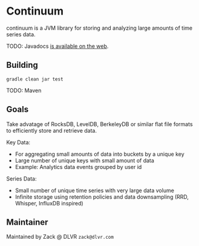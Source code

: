 # Continuum

continuum is a JVM library for storing and analyzing large amounts of time series data.

TODO: Javadocs [is available on the web](http://url.com/to/docs).

## Building

    gradle clean jar test

TODO: Maven

## Goals
Take advatage of RocksDB, LevelDB, BerkeleyDB or similar flat file formats to efficiently store and retrieve data.

Key Data:
 - For aggregating small amounts of data into buckets by a unique key
 - Large number of unique keys with small amount of data
 - Example: Analytics data events grouped by user id

Series Data:
 - Small number of unique time series with very large data volume
 - Infinite storage using retention policies and data downsampling (RRD, Whisper, InfluxDB inspired)

## Maintainer
 
Maintained by Zack @ DLVR `zack@dlvr.com`
